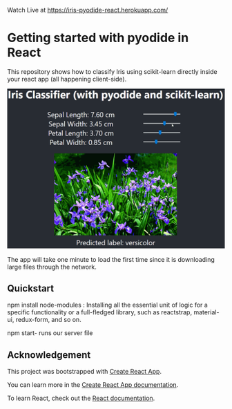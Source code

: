 Watch Live at https://iris-pyodide-react.herokuapp.com/
# Getting started with pyodide in React

This repository shows how to classify Iris using scikit-learn directly inside your react app (all happening client-side).

![Image demoing the Iris app](./images/iris-demo.gif)

The app will take one minute to load the first time since it is downloading large files through the network.

## Quickstart

npm install node-modules : Installing all the essential unit of logic for a specific functionality or a full-fledged library, such as reactstrap, material-ui, redux-form, and so on.

npm start- runs our server file

## Acknowledgement

This project was bootstrapped with [Create React App](https://github.com/facebook/create-react-app).

You can learn more in the [Create React App documentation](https://facebook.github.io/create-react-app/docs/getting-started).

To learn React, check out the [React documentation](https://reactjs.org/).
